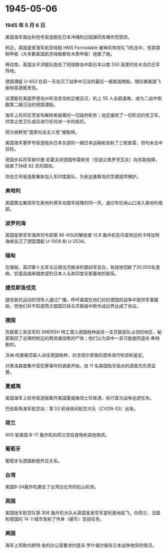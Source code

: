 # 1945-05-06

### 1945 年 5 月 6 日

美国海军南达科他号驱逐舰在日本冲绳附近因弹药库爆炸而受损。

附近，英国皇家海军航空母舰 HMS Formidable
被神风特攻队飞机击中，但其钢制甲板（大多数美国航空母舰都有木质甲板）拯救了她。

再往南，英国太平洋舰队炮击了琉球群岛中距日本以南 550
英里的佐木岛的日军阵地。

德国潜艇 U-853
在前一天击沉了战争中沉没的最后一艘美国商船，随后被美国飞艇和驱逐舰发现。

该潜艇在美国罗德岛州布洛克岛附近被击沉，机上 55
人全部遇难，成为二战中倒数第二艘沉没的德国潜艇。

海军上将邓尼茨宣布解除希姆莱的一切政府职务；他还废除了一切形式的党卫军，并禁止党卫队成员进行任何进一步的抵抗。

荷兰纳粹党"国家社会主义党"被取缔。

美国海军塞罗号驱逐舰向日本东部的一艘日本运输船发射了三枚鱼雷，但均未击中目标。

德国步兵将军赫尔曼·尼霍夫将德国布雷斯劳（现波兰弗罗茨瓦夫）向苏联投降，结束了持续
82 天的围攻。

坎伯兰号驱逐舰重新加入东印度舰队，为安达曼群岛的空袭提供掩护。

### 奥地利

美国第五集团军在奥地利德军向盟军投降的同一天，通过布伦纳山口进入奥地利南部。

### 波罗的海

英国皇家空军海岸司令部第 86 中队的解放者 VLR
轰炸机在丹麦附近的卡特加特海峡击沉了德国潜艇 U-1008 和 U-2534。

### 缅甸

在缅甸，英印第十五军与沿锡当河推进的第四军会合，有效地切断了20,000名患病、饥饿且越来越绝望的日本人与其印度支那基地的联系。

### 捷克斯洛伐克

捷克抵抗运动的领导人通过广播，呼吁美国在他们对抗德国的战争中提供军事援助，但他们并不知道西方盟国已经与苏联就中欧作战边界达成了协议。

### 德国

苏联第三突击军的 SMERSH
特工潜入德国柏林由另一支苏联部队占领的地区，秘密取回了总理府附近的两具被烧焦的尸体；他们认为其中一具可能是阿道夫·希特勒的。

沃纳·哈塞被苏联人派往德国柏林，对戈培尔家族的遗体进行检验和鉴定。

对弗洛森堡集中营犯罪事件的调查开始，由 11
名美国陆军指派的调查员负责监督。

### 夏威夷

美国海军上校号驱逐舰离开美国夏威夷领土珍珠港，执行首次战争巡逻任务。

巴伯斯角海军航空站：第 53 航母夜间航空大队（CVGN-53）出发。

### 荷兰

400 架美国 B-17 轰炸机向荷兰空投食物和其他物资。

### 葡萄牙

葡萄牙与德国断绝外交关系。

### 台湾

美国B-24轰炸机袭击了台湾台北市的松山机场。

### 英国

美国陆军航空队第 306
轰炸机大队从英国皇家空军瑟利基地起飞，向荷兰、法国和德国的 14
个城市发射了传单（硬币）空投任务。

### 美国

海军上将欧内斯特·金的办公室要求约瑟夫·罗什福尔报告日本战争物资的情况。